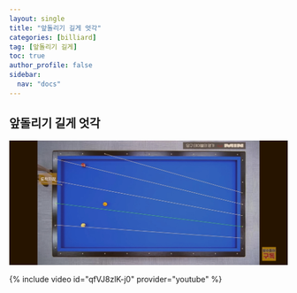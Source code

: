```yaml
---
layout: single
title: "앞돌리기 길게 엇각"
categories: [billiard]
tag: [앞돌리기 길게]
toc: true
author_profile: false
sidebar:
  nav: "docs"
---
```


## 앞돌리기 길게 엇각

[![앞돌리기 길게 엇각](/images/%EC%95%9E%EB%8F%8C%EB%A6%AC%EA%B8%B0%EA%B8%B8%EA%B2%8C_%EB%B0%A9%EC%88%98.png)](/images/%EC%95%9E%EB%8F%8C%EB%A6%AC%EA%B8%B0%EA%B8%B8%EA%B2%8C_%EB%B0%A9%EC%88%98.png)

{% include video id="qfVJ8zlK-j0" provider="youtube" %}
